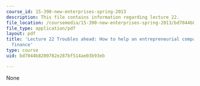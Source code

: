 ```yaml
---
course_id: 15-390-new-enterprises-spring-2013
description: This file contains information regarding lecture 22.
file_location: /coursemedia/15-390-new-enterprises-spring-2013/bd7044b8200782e287bf514ae03b93eb_MIT15_390S13_lec22.pdf
file_type: application/pdf
layout: pdf
title: 'Lecture 22 Troubles ahead: How to help an entrepreneurial company; entrepreneurial
  finance'
type: course
uid: bd7044b8200782e287bf514ae03b93eb

---
```

None